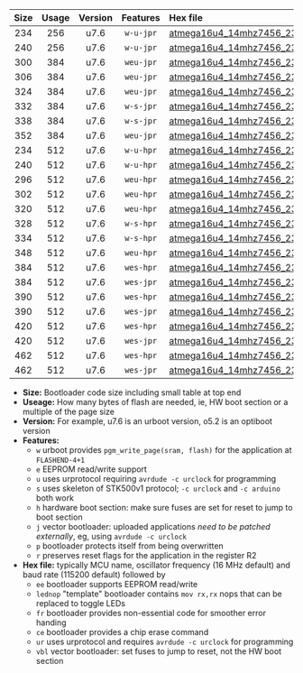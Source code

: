 |Size|Usage|Version|Features|Hex file|
|:-:|:-:|:-:|:-:|:--|
|234|256|u7.6|`w-u-jpr`|[atmega16u4_14mhz7456_230400bps_ur_vbl.hex](https://raw.githubusercontent.com/stefanrueger/urboot/main/bootloaders/atmega16u4/fcpu_14mhz7456/230400_bps/atmega16u4_14mhz7456_230400bps_ur_vbl.hex)|
|240|256|u7.6|`w-u-jpr`|[atmega16u4_14mhz7456_230400bps_lednop_ur_vbl.hex](https://raw.githubusercontent.com/stefanrueger/urboot/main/bootloaders/atmega16u4/fcpu_14mhz7456/230400_bps/atmega16u4_14mhz7456_230400bps_lednop_ur_vbl.hex)|
|300|384|u7.6|`weu-jpr`|[atmega16u4_14mhz7456_230400bps_ee_ur_vbl.hex](https://raw.githubusercontent.com/stefanrueger/urboot/main/bootloaders/atmega16u4/fcpu_14mhz7456/230400_bps/atmega16u4_14mhz7456_230400bps_ee_ur_vbl.hex)|
|306|384|u7.6|`weu-jpr`|[atmega16u4_14mhz7456_230400bps_ee_lednop_ur_vbl.hex](https://raw.githubusercontent.com/stefanrueger/urboot/main/bootloaders/atmega16u4/fcpu_14mhz7456/230400_bps/atmega16u4_14mhz7456_230400bps_ee_lednop_ur_vbl.hex)|
|324|384|u7.6|`weu-jpr`|[atmega16u4_14mhz7456_230400bps_ee_lednop_fr_ur_vbl.hex](https://raw.githubusercontent.com/stefanrueger/urboot/main/bootloaders/atmega16u4/fcpu_14mhz7456/230400_bps/atmega16u4_14mhz7456_230400bps_ee_lednop_fr_ur_vbl.hex)|
|332|384|u7.6|`w-s-jpr`|[atmega16u4_14mhz7456_230400bps_vbl.hex](https://raw.githubusercontent.com/stefanrueger/urboot/main/bootloaders/atmega16u4/fcpu_14mhz7456/230400_bps/atmega16u4_14mhz7456_230400bps_vbl.hex)|
|338|384|u7.6|`w-s-jpr`|[atmega16u4_14mhz7456_230400bps_lednop_vbl.hex](https://raw.githubusercontent.com/stefanrueger/urboot/main/bootloaders/atmega16u4/fcpu_14mhz7456/230400_bps/atmega16u4_14mhz7456_230400bps_lednop_vbl.hex)|
|352|384|u7.6|`weu-jpr`|[atmega16u4_14mhz7456_230400bps_ee_lednop_fr_ce_ur_vbl.hex](https://raw.githubusercontent.com/stefanrueger/urboot/main/bootloaders/atmega16u4/fcpu_14mhz7456/230400_bps/atmega16u4_14mhz7456_230400bps_ee_lednop_fr_ce_ur_vbl.hex)|
|234|512|u7.6|`w-u-hpr`|[atmega16u4_14mhz7456_230400bps_ur.hex](https://raw.githubusercontent.com/stefanrueger/urboot/main/bootloaders/atmega16u4/fcpu_14mhz7456/230400_bps/atmega16u4_14mhz7456_230400bps_ur.hex)|
|240|512|u7.6|`w-u-hpr`|[atmega16u4_14mhz7456_230400bps_lednop_ur.hex](https://raw.githubusercontent.com/stefanrueger/urboot/main/bootloaders/atmega16u4/fcpu_14mhz7456/230400_bps/atmega16u4_14mhz7456_230400bps_lednop_ur.hex)|
|296|512|u7.6|`weu-hpr`|[atmega16u4_14mhz7456_230400bps_ee_ur.hex](https://raw.githubusercontent.com/stefanrueger/urboot/main/bootloaders/atmega16u4/fcpu_14mhz7456/230400_bps/atmega16u4_14mhz7456_230400bps_ee_ur.hex)|
|302|512|u7.6|`weu-hpr`|[atmega16u4_14mhz7456_230400bps_ee_lednop_ur.hex](https://raw.githubusercontent.com/stefanrueger/urboot/main/bootloaders/atmega16u4/fcpu_14mhz7456/230400_bps/atmega16u4_14mhz7456_230400bps_ee_lednop_ur.hex)|
|320|512|u7.6|`weu-hpr`|[atmega16u4_14mhz7456_230400bps_ee_lednop_fr_ur.hex](https://raw.githubusercontent.com/stefanrueger/urboot/main/bootloaders/atmega16u4/fcpu_14mhz7456/230400_bps/atmega16u4_14mhz7456_230400bps_ee_lednop_fr_ur.hex)|
|328|512|u7.6|`w-s-hpr`|[atmega16u4_14mhz7456_230400bps.hex](https://raw.githubusercontent.com/stefanrueger/urboot/main/bootloaders/atmega16u4/fcpu_14mhz7456/230400_bps/atmega16u4_14mhz7456_230400bps.hex)|
|334|512|u7.6|`w-s-hpr`|[atmega16u4_14mhz7456_230400bps_lednop.hex](https://raw.githubusercontent.com/stefanrueger/urboot/main/bootloaders/atmega16u4/fcpu_14mhz7456/230400_bps/atmega16u4_14mhz7456_230400bps_lednop.hex)|
|348|512|u7.6|`weu-hpr`|[atmega16u4_14mhz7456_230400bps_ee_lednop_fr_ce_ur.hex](https://raw.githubusercontent.com/stefanrueger/urboot/main/bootloaders/atmega16u4/fcpu_14mhz7456/230400_bps/atmega16u4_14mhz7456_230400bps_ee_lednop_fr_ce_ur.hex)|
|384|512|u7.6|`wes-hpr`|[atmega16u4_14mhz7456_230400bps_ee.hex](https://raw.githubusercontent.com/stefanrueger/urboot/main/bootloaders/atmega16u4/fcpu_14mhz7456/230400_bps/atmega16u4_14mhz7456_230400bps_ee.hex)|
|384|512|u7.6|`wes-jpr`|[atmega16u4_14mhz7456_230400bps_ee_vbl.hex](https://raw.githubusercontent.com/stefanrueger/urboot/main/bootloaders/atmega16u4/fcpu_14mhz7456/230400_bps/atmega16u4_14mhz7456_230400bps_ee_vbl.hex)|
|390|512|u7.6|`wes-hpr`|[atmega16u4_14mhz7456_230400bps_ee_lednop.hex](https://raw.githubusercontent.com/stefanrueger/urboot/main/bootloaders/atmega16u4/fcpu_14mhz7456/230400_bps/atmega16u4_14mhz7456_230400bps_ee_lednop.hex)|
|390|512|u7.6|`wes-jpr`|[atmega16u4_14mhz7456_230400bps_ee_lednop_vbl.hex](https://raw.githubusercontent.com/stefanrueger/urboot/main/bootloaders/atmega16u4/fcpu_14mhz7456/230400_bps/atmega16u4_14mhz7456_230400bps_ee_lednop_vbl.hex)|
|420|512|u7.6|`wes-hpr`|[atmega16u4_14mhz7456_230400bps_ee_lednop_fr.hex](https://raw.githubusercontent.com/stefanrueger/urboot/main/bootloaders/atmega16u4/fcpu_14mhz7456/230400_bps/atmega16u4_14mhz7456_230400bps_ee_lednop_fr.hex)|
|420|512|u7.6|`wes-jpr`|[atmega16u4_14mhz7456_230400bps_ee_lednop_fr_vbl.hex](https://raw.githubusercontent.com/stefanrueger/urboot/main/bootloaders/atmega16u4/fcpu_14mhz7456/230400_bps/atmega16u4_14mhz7456_230400bps_ee_lednop_fr_vbl.hex)|
|462|512|u7.6|`wes-hpr`|[atmega16u4_14mhz7456_230400bps_ee_lednop_fr_ce.hex](https://raw.githubusercontent.com/stefanrueger/urboot/main/bootloaders/atmega16u4/fcpu_14mhz7456/230400_bps/atmega16u4_14mhz7456_230400bps_ee_lednop_fr_ce.hex)|
|462|512|u7.6|`wes-jpr`|[atmega16u4_14mhz7456_230400bps_ee_lednop_fr_ce_vbl.hex](https://raw.githubusercontent.com/stefanrueger/urboot/main/bootloaders/atmega16u4/fcpu_14mhz7456/230400_bps/atmega16u4_14mhz7456_230400bps_ee_lednop_fr_ce_vbl.hex)|

- **Size:** Bootloader code size including small table at top end
- **Useage:** How many bytes of flash are needed, ie, HW boot section or a multiple of the page size
- **Version:** For example, u7.6 is an urboot version, o5.2 is an optiboot version
- **Features:**
  + `w` urboot provides `pgm_write_page(sram, flash)` for the application at `FLASHEND-4+1`
  + `e` EEPROM read/write support
  + `u` uses urprotocol requiring `avrdude -c urclock` for programming
  + `s` uses skeleton of STK500v1 protocol; `-c urclock` and `-c arduino` both work
  + `h` hardware boot section: make sure fuses are set for reset to jump to boot section
  + `j` vector bootloader: uploaded applications *need to be patched externally*, eg, using `avrdude -c urclock`
  + `p` bootloader protects itself from being overwritten
  + `r` preserves reset flags for the application in the register R2
- **Hex file:** typically MCU name, oscillator frequency (16 MHz default) and baud rate (115200 default) followed by
  + `ee` bootloader supports EEPROM read/write
  + `lednop` "template" bootloader contains `mov rx,rx` nops that can be replaced to toggle LEDs
  + `fr` bootloader provides non-essential code for smoother error handing
  + `ce` bootloader provides a chip erase command
  + `ur` uses urprotocol and requires `avrdude -c urclock` for programming
  + `vbl` vector bootloader: set fuses to jump to reset, not the HW boot section
